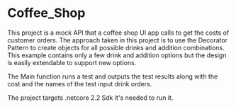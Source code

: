# Coffee_Shop
This project is a mock API that a coffee shop UI app calls to get the costs of customer orders. 
The approach taken in this project is to use the Decorator Pattern to create objects for all possible drinks and addition combinations. 
This example contains only a few drink and addition options but the design is easily extendable to support new options. 

The Main function runs a test and outputs the test results along with the cost and the names of the test input drink orders.

The project targets .netcore 2.2 Sdk it's needed to run it.
